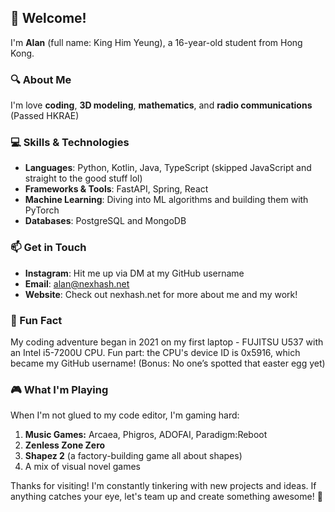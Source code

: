 ## 👋 Welcome!

I'm **Alan** (full name: King Him Yeung), a 16-year-old student from Hong Kong.

### 🔍 About Me
I'm love **coding**, **3D modeling**, **mathematics**, and **radio communications** (Passed HKRAE)

### 💻 Skills & Technologies
- **Languages**: Python, Kotlin, Java, TypeScript (skipped JavaScript and straight to the good stuff lol)
- **Frameworks & Tools**: FastAPI, Spring, React
- **Machine Learning**: Diving into ML algorithms and building them with PyTorch
- **Databases**: PostgreSQL and MongoDB

### 📫 Get in Touch
- **Instagram**: Hit me up via DM at my GitHub username
- **Email**: alan@nexhash.net
- **Website**: Check out nexhash.net for more about me and my work!

### 🎉 Fun Fact
My coding adventure began in 2021 on my first laptop - FUJITSU U537 with an Intel i5-7200U CPU.
Fun part: the CPU's device ID is 0x5916, which became my GitHub username! (Bonus: No one’s spotted that easter egg yet)

### 🎮 What I'm Playing
When I'm not glued to my code editor, I'm gaming hard:
1. **Music Games:** Arcaea, Phigros, ADOFAI, Paradigm:Reboot
2. **Zenless Zone Zero**
3. **Shapez 2** (a factory-building game all about shapes)
4. A mix of visual novel games

Thanks for visiting!
I'm constantly tinkering with new projects and ideas. If anything catches your eye, let's team up and create something awesome! 🚀
<!--
**0x5916/0x5916** is a ✨ _special_ ✨ repository because its `README.dmd` (this file) appears on your GitHub profile.

Here are some ideas to get you started:

- 🔭 I’m currently working on ...
- 🌱 I’m currently learning ...
- 👯 I’m looking to collaborate on ...
- 🤔 I’m looking for help with ...
- 💬 Ask me about ...
- 📫 How to reach me: ...
- 😄 Pronouns: ...
- ⚡ Fun fact: ...
-->
